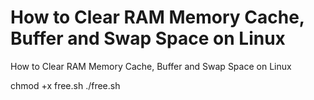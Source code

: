 # How to Clear RAM Memory Cache, Buffer and Swap Space on Linux
How to Clear RAM Memory Cache, Buffer and Swap Space on Linux

chmod +x free.sh
./free.sh
